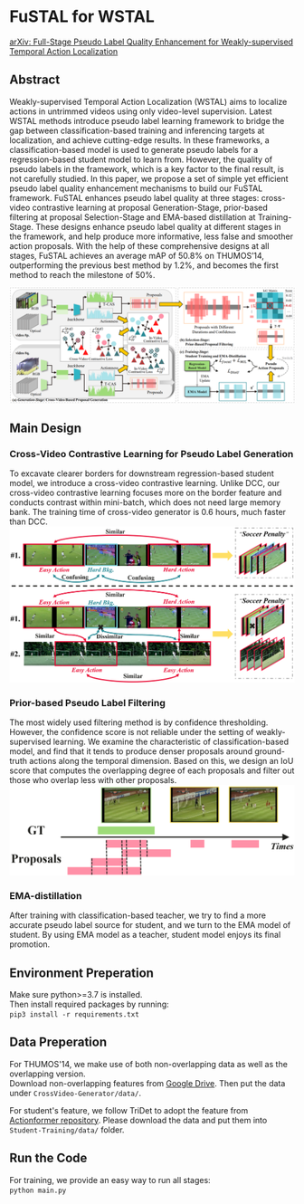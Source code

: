 # FuSTAL for WSTAL #
[arXiv: Full-Stage Pseudo Label Quality Enhancement for Weakly-supervised Temporal Action Localization](https://arxiv.org)

## Abstract ##
Weakly-supervised Temporal Action Localization (WSTAL) aims to localize actions in untrimmed videos using only video-level supervision. Latest WSTAL methods introduce pseudo label learning framework to bridge the gap between classification-based training and inferencing targets at localization, and achieve cutting-edge results. In these frameworks, a classification-based model is used to generate pseudo labels for a regression-based student model to learn from. However, the quality of pseudo labels in the framework, which is a key factor to the final result, is not carefully studied. In this paper, we propose a set of simple yet efficient pseudo label quality enhancement mechanisms to build our FuSTAL framework. FuSTAL enhances pseudo label quality at three stages: cross-video contrastive learning at proposal Generation-Stage, prior-based filtering at proposal Selection-Stage and EMA-based distillation at Training-Stage. These designs enhance pseudo label quality at different stages in the framework, and help produce more informative, less false and smoother action proposals. With the help of these comprehensive designs at all stages, FuSTAL achieves an average mAP of 50.8% on THUMOS’14, outperforming the previous best method by 1.2%, and becomes the first method to reach the milestone of 50%.  

![main](pictures/main.PNG 'FuSTAL for WSTAL.')

## Main Design ##

### Cross-Video Contrastive Learning for Pseudo Label Generation ###  
To excavate clearer borders for downstream regression-based student model, we introduce a cross-video contrastive learning. Unlike DCC, our cross-video contrastive learning focuses more on the border feature and conducts contrast within mini-batch, which does not need large memory bank. The training time of cross-video generator is 0.6 hours, much faster than DCC.  
![CV](pictures/fig1.PNG 'Cross-Video Contrastive Learning.')

### Prior-based Pseudo Label Filtering ###  
The most widely used filtering method is by confidence thresholding. However, the confidence score is not reliable under the setting of weakly-supervised learning. We examine the characteristic of classification-based model, and find that it tends to produce denser proposals around ground-truth actions along the temporal dimension. Based on this, we design an IoU score that computes the overlapping degree of each proposals and filter out those who overlap less with other proposals.  
![dense](pictures/dense.PNG)  

### EMA-distillation ###  
After training with classification-based teacher, we try to find a more accurate pseudo label source for student, and we turn to the EMA model of student. By using EMA model as a teacher, student model enjoys its final promotion.  

## Environment Preperation ## 
Make sure python>=3.7 is installed.  
Then install required packages by running:    
``pip3 install -r requirements.txt``

## Data Preperation ##
For THUMOS'14, we make use of both non-overlapping data as well as the overlapping version.  
Download non-overlapping features from [Google Drive](https://drive.google.com/file/d/1paAv3FsqHtNsDO6M78mj7J3WqVf_CgSG/view?usp=sharing). Then put the data under ``CrossVideo-Generator/data/``.  

For student's feature, we follow TriDet to adopt the feature from [Actionformer repository](https://github.com/happyharrycn/actionformer_release). Please download the data and put them into ``Student-Training/data/`` folder.

## Run the Code ##
For training, we provide an easy way to run all stages:    
``python main.py``
 